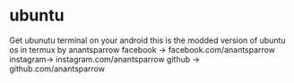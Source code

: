 # ubuntu
Get ubunutu terminal on your android
this is the modded version of ubuntu os in termux by anantsparrow
facebook -> facebook.com/anantsparrow
instagram-> instagram.com/anantsparrow
github -> github.com/anantsparrow
